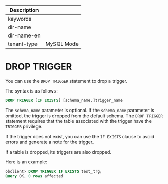 | Description   |                 |
|---------------|-----------------|
| keywords      |                 |
| dir-name      |                 |
| dir-name-en   |                 |
| tenant-type   | MySQL Mode      |

# DROP TRIGGER

You can use the `DROP TRIGGER` statement to drop a trigger.

The syntax is as follows:

```sql
DROP TRIGGER [IF EXISTS] [schema_name.]trigger_name
```

The `schema_name` parameter is optional. If the `schema_name` parameter is omitted, the trigger is dropped from the default schema. The `DROP TRIGGER` statement requires that the table associated with the trigger have the `TRIGGER` privilege.

If the trigger does not exist, you can use the `IF EXISTS` clause to avoid errors and generate a note for the trigger.

If a table is dropped, its triggers are also dropped.

Here is an example:

```sql
obclient> DROP TRIGGER IF EXISTS test_trg;
Query OK, 0 rows affected
```